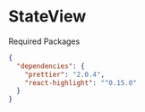 # StateView

Required Packages

```json
{
  "dependencies": {
    "prettier": "2.0.4",
    "react-highlight": "^0.15.0"
  }
}
```
